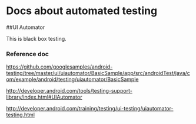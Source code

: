# Docs about automated testing

##UI Automator

This is black box testing.


### Reference doc 

https://github.com/googlesamples/android-testing/tree/master/ui/uiautomator/BasicSample/app/src/androidTest/java/com/example/android/testing/uiautomator/BasicSample

http://developer.android.com/tools/testing-support-library/index.html#UIAutomator

http://developer.android.com/training/testing/ui-testing/uiautomator-testing.html